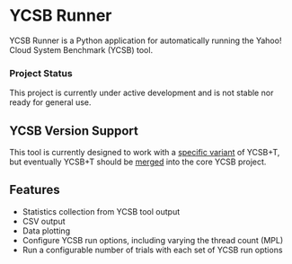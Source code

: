 # YCSB Runner

YCSB Runner is a Python application for automatically running the Yahoo! Cloud
System Benchmark (YCSB) tool.

### Project Status

This project is currently under active development and is not stable nor ready
for general use.

## YCSB Version Support

This tool is currently designed to work with a [specific
variant](https://github.com/benjaminbrent/YCSB/tree/mi-mo-anomalies-project) of
YCSB+T, but eventually YCSB+T should be
[merged](https://github.com/brianfrankcooper/YCSB/pull/169) into the core YCSB
project.

## Features

 - Statistics collection from YCSB tool output
 - CSV output
 - Data plotting
 - Configure YCSB run options, including varying the thread count (MPL)
 - Run a configurable number of trials with each set of YCSB run options
